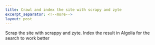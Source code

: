 ```yaml
---
title: Crawl and index the site with scrapy and zyte
excerpt_separator: <!--more-->
layout: post
---
```


Scrap the site with scrappy and zyte. Index the result in Algolia for the search to work better
